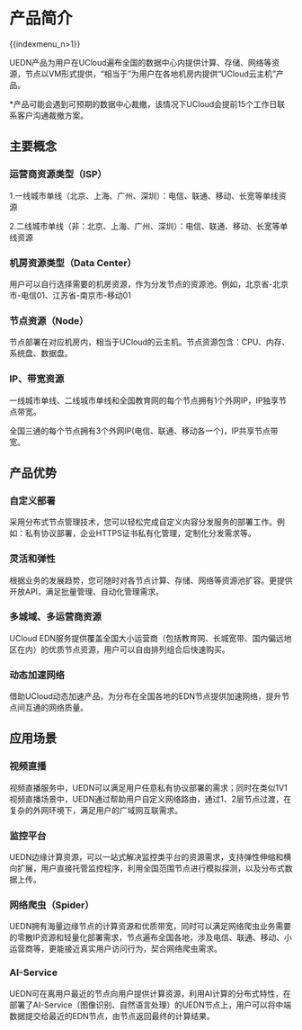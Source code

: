 # 产品简介

{{indexmenu_n>1}}

UEDN产品为用户在UCloud遍布全国的数据中心内提供计算、存储、网络等资源，节点以VM形式提供，“相当于”为用户在各地机房内提供“UCloud云主机”产品。

\*产品可能会遇到可预期的数据中心裁撤，该情况下UCloud会提前15个工作日联系客户沟通裁撤方案。

## 主要概念

### 运营商资源类型（ISP）

1.一线城市单线（北京、上海、广州、深圳）：电信、联通、移动、长宽等单线资源

2.二线城市单线（非：北京、上海、广州、深圳）：电信、联通、移动、长宽等单线资源

### 机房资源类型（Data Center）

用户可以自行选择需要的机房资源，作为分发节点的资源池。例如，北京省-北京市-电信01、江苏省-南京市-移动01

### 节点资源（Node）

节点部署在对应机房内，相当于UCloud的云主机。节点资源包含：CPU、内存、系统盘、数据盘。

### IP、带宽资源

一线城市单线、二线城市单线和全国教育网的每个节点拥有1个外网IP，IP独享节点带宽。

全国三通的每个节点拥有3个外网IP(电信、联通、移动各一个)，IP共享节点带宽。

## 产品优势

### 自定义部署

采用分布式节点管理技术，您可以轻松完成自定义内容分发服务的部署工作。例如：私有协议部署，企业HTTPS证书私有化管理，定制化分发需求等。

### 灵活和弹性

根据业务的发展趋势，您可随时对各节点计算、存储、网络等资源池扩容。更提供开放API，满足批量管理、自动化管理需求。

### 多城域、多运营商资源

UCloud EDN服务提供覆盖全国大小运营商（包括教育网、长城宽带、国内偏远地区在内）的优质节点资源，用户可以自由排列组合后快速购买。

### 动态加速网络

借助UCloud动态加速产品，为分布在全国各地的EDN节点提供加速网络，提升节点间互通的网络质量。

## 应用场景

### 视频直播

视频直播服务中，UEDN可以满足用户任意私有协议部署的需求；同时在类似1V1视频直播场景中，UEDN通过帮助用户自定义网络路由，通过1、2层节点过渡，在复杂的外网环境下，满足用户的广域网互联需求。

### 监控平台

UEDN边缘计算资源，可以一站式解决监控类平台的资源需求，支持弹性伸缩和横向扩展，用户直接托管监控程序，利用全国范围节点进行模拟探测，以及分布式数据上传。

### 网络爬虫（Spider）

UEDN拥有海量边缘节点的计算资源和优质带宽，同时可以满足网络爬虫业务需要的零散IP资源和轻量化部署需求，节点遍布全国各地，涉及电信、联通、移动、小运营商等，更能接近真实用户访问行为，契合网络爬虫需求。

### AI-Service

UEDN可在离用户最近的节点向用户提供计算资源，利用AI计算的分布式特性，在部署了AI-Service（图像识别、自然语言处理）的UEDN节点上，用户可以将中端数据提交给最近的EDN节点，由节点返回最终的计算结果。
